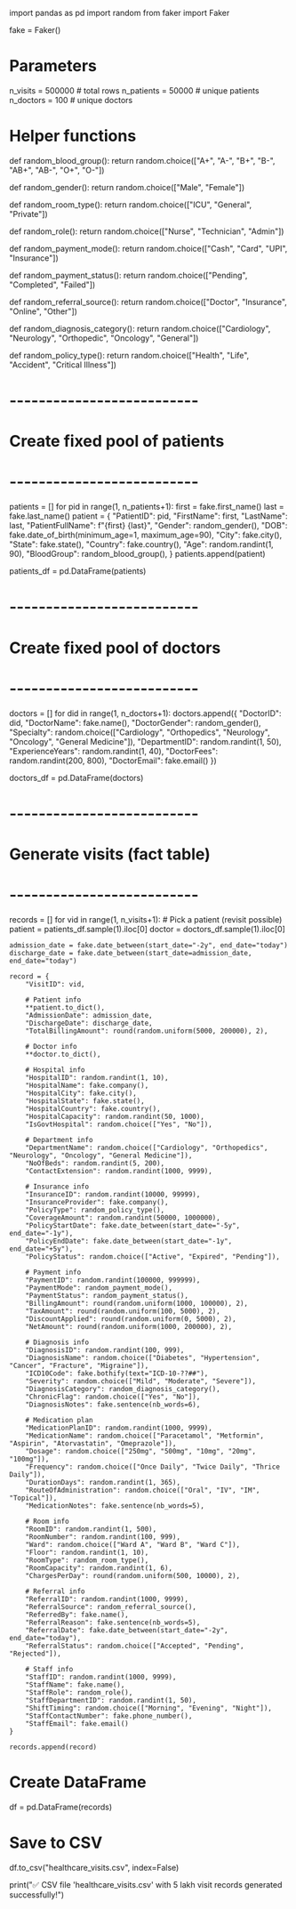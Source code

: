 import pandas as pd
import random
from faker import Faker

fake = Faker()

# Parameters
n_visits = 500000   # total rows
n_patients = 50000  # unique patients
n_doctors = 100     # unique doctors

# Helper functions
def random_blood_group():
    return random.choice(["A+", "A-", "B+", "B-", "AB+", "AB-", "O+", "O-"])

def random_gender():
    return random.choice(["Male", "Female"])

def random_room_type():
    return random.choice(["ICU", "General", "Private"])

def random_role():
    return random.choice(["Nurse", "Technician", "Admin"])

def random_payment_mode():
    return random.choice(["Cash", "Card", "UPI", "Insurance"])

def random_payment_status():
    return random.choice(["Pending", "Completed", "Failed"])

def random_referral_source():
    return random.choice(["Doctor", "Insurance", "Online", "Other"])

def random_diagnosis_category():
    return random.choice(["Cardiology", "Neurology", "Orthopedic", "Oncology", "General"])

def random_policy_type():
    return random.choice(["Health", "Life", "Accident", "Critical Illness"])


# --------------------------
# Create fixed pool of patients
# --------------------------
patients = []
for pid in range(1, n_patients+1):
    first = fake.first_name()
    last = fake.last_name()
    patient = {
        "PatientID": pid,
        "FirstName": first,
        "LastName": last,
        "PatientFullName": f"{first} {last}",
        "Gender": random_gender(),
        "DOB": fake.date_of_birth(minimum_age=1, maximum_age=90),
        "City": fake.city(),
        "State": fake.state(),
        "Country": fake.country(),
        "Age": random.randint(1, 90),
        "BloodGroup": random_blood_group(),
    }
    patients.append(patient)

patients_df = pd.DataFrame(patients)


# --------------------------
# Create fixed pool of doctors
# --------------------------
doctors = []
for did in range(1, n_doctors+1):
    doctors.append({
        "DoctorID": did,
        "DoctorName": fake.name(),
        "DoctorGender": random_gender(),
        "Specialty": random.choice(["Cardiology", "Orthopedics", "Neurology", "Oncology", "General Medicine"]),
        "DepartmentID": random.randint(1, 50),
        "ExperienceYears": random.randint(1, 40),
        "DoctorFees": random.randint(200, 800),
        "DoctorEmail": fake.email()
    })

doctors_df = pd.DataFrame(doctors)


# --------------------------
# Generate visits (fact table)
# --------------------------
records = []
for vid in range(1, n_visits+1):
    # Pick a patient (revisit possible)
    patient = patients_df.sample(1).iloc[0]
    doctor = doctors_df.sample(1).iloc[0]
    
    admission_date = fake.date_between(start_date="-2y", end_date="today")
    discharge_date = fake.date_between(start_date=admission_date, end_date="today")
    
    record = {
        "VisitID": vid,
        
        # Patient info
        **patient.to_dict(),
        "AdmissionDate": admission_date,
        "DischargeDate": discharge_date,
        "TotalBillingAmount": round(random.uniform(5000, 200000), 2),
        
        # Doctor info
        **doctor.to_dict(),
        
        # Hospital info
        "HospitalID": random.randint(1, 10),
        "HospitalName": fake.company(),
        "HospitalCity": fake.city(),
        "HospitalState": fake.state(),
        "HospitalCountry": fake.country(),
        "HospitalCapacity": random.randint(50, 1000),
        "IsGovtHospital": random.choice(["Yes", "No"]),
        
        # Department info
        "DepartmentName": random.choice(["Cardiology", "Orthopedics", "Neurology", "Oncology", "General Medicine"]),
        "NoOfBeds": random.randint(5, 200),
        "ContactExtension": random.randint(1000, 9999),
        
        # Insurance info
        "InsuranceID": random.randint(10000, 99999),
        "InsuranceProvider": fake.company(),
        "PolicyType": random_policy_type(),
        "CoverageAmount": random.randint(50000, 1000000),
        "PolicyStartDate": fake.date_between(start_date="-5y", end_date="-1y"),
        "PolicyEndDate": fake.date_between(start_date="-1y", end_date="+5y"),
        "PolicyStatus": random.choice(["Active", "Expired", "Pending"]),
        
        # Payment info
        "PaymentID": random.randint(100000, 999999),
        "PaymentMode": random_payment_mode(),
        "PaymentStatus": random_payment_status(),
        "BillingAmount": round(random.uniform(1000, 100000), 2),
        "TaxAmount": round(random.uniform(100, 5000), 2),
        "DiscountApplied": round(random.uniform(0, 5000), 2),
        "NetAmount": round(random.uniform(1000, 200000), 2),
        
        # Diagnosis info
        "DiagnosisID": random.randint(100, 999),
        "DiagnosisName": random.choice(["Diabetes", "Hypertension", "Cancer", "Fracture", "Migraine"]),
        "ICD10Code": fake.bothify(text="ICD-10-??##"),
        "Severity": random.choice(["Mild", "Moderate", "Severe"]),
        "DiagnosisCategory": random_diagnosis_category(),
        "ChronicFlag": random.choice(["Yes", "No"]),
        "DiagnosisNotes": fake.sentence(nb_words=6),
        
        # Medication plan
        "MedicationPlanID": random.randint(1000, 9999),
        "MedicationName": random.choice(["Paracetamol", "Metformin", "Aspirin", "Atorvastatin", "Omeprazole"]),
        "Dosage": random.choice(["250mg", "500mg", "10mg", "20mg", "100mg"]),
        "Frequency": random.choice(["Once Daily", "Twice Daily", "Thrice Daily"]),
        "DurationDays": random.randint(1, 365),
        "RouteOfAdministration": random.choice(["Oral", "IV", "IM", "Topical"]),
        "MedicationNotes": fake.sentence(nb_words=5),
        
        # Room info
        "RoomID": random.randint(1, 500),
        "RoomNumber": random.randint(100, 999),
        "Ward": random.choice(["Ward A", "Ward B", "Ward C"]),
        "Floor": random.randint(1, 10),
        "RoomType": random_room_type(),
        "RoomCapacity": random.randint(1, 6),
        "ChargesPerDay": round(random.uniform(500, 10000), 2),
        
        # Referral info
        "ReferralID": random.randint(1000, 9999),
        "ReferralSource": random_referral_source(),
        "ReferredBy": fake.name(),
        "ReferralReason": fake.sentence(nb_words=5),
        "ReferralDate": fake.date_between(start_date="-2y", end_date="today"),
        "ReferralStatus": random.choice(["Accepted", "Pending", "Rejected"]),
        
        # Staff info
        "StaffID": random.randint(1000, 9999),
        "StaffName": fake.name(),
        "StaffRole": random_role(),
        "StaffDepartmentID": random.randint(1, 50),
        "ShiftTiming": random.choice(["Morning", "Evening", "Night"]),
        "StaffContactNumber": fake.phone_number(),
        "StaffEmail": fake.email()
    }
    
    records.append(record)

# Create DataFrame
df = pd.DataFrame(records)

# Save to CSV
df.to_csv("healthcare_visits.csv", index=False)

print("✅ CSV file 'healthcare_visits.csv' with 5 lakh visit records generated successfully!")
